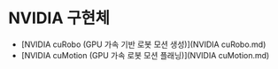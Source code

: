 # NVIDIA 구현체

- [NVIDIA cuRobo (GPU 가속 기반 로봇 모션 생성)](NVIDIA cuRobo.md)
- [NVIDIA cuMotion (GPU 가속 로봇 모션 플래닝)](NVIDIA cuMotion.md)
